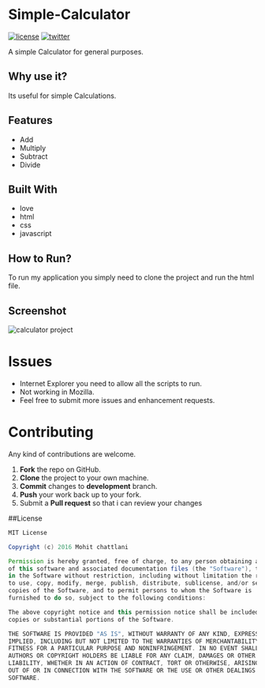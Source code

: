 # Simple-Calculator

<a href="https://github.com/MohitChattlani/Simple-Calculator/blob/master/LICENSE"><img src="https://img.shields.io/badge/License-MIT-red.svg" alt="license"/></a>
<a href="https://twitter.com/chattlanimohit"><img src="https://img.shields.io/badge/twitter-%40Chattlanimohit-blue.svg" alt="twitter"/></a>

A simple Calculator for general purposes.

## Why use it?

Its useful for simple Calculations.

## Features

* Add
* Multiply
* Subtract
* Divide

## Built With

* love
* html 
* css
* javascript

## How to Run?

To run my application you simply need to clone the project and run the html file.

## Screenshot
![calculator project](https://cloud.githubusercontent.com/assets/19841485/20541618/0c302aea-b124-11e6-90dd-8a2672f3b7f7.JPG)

Issues
==========
* Internet Explorer you need to allow all the scripts to run. 
* Not working in Mozilla.
* Feel free to submit more issues and enhancement requests.

Contributing
==========
Any kind of contributions are welcome.

1. **Fork** the repo on GitHub.
2. **Clone** the project to your own machine.
3. **Commit** changes to **development** branch.
4. **Push** your work back up to your fork.
5. Submit a **Pull request** so that i can review your changes

##License

```Groovy
MIT License

Copyright (c) 2016 Mohit chattlani

Permission is hereby granted, free of charge, to any person obtaining a copy
of this software and associated documentation files (the "Software"), to deal
in the Software without restriction, including without limitation the rights
to use, copy, modify, merge, publish, distribute, sublicense, and/or sell
copies of the Software, and to permit persons to whom the Software is
furnished to do so, subject to the following conditions:

The above copyright notice and this permission notice shall be included in all
copies or substantial portions of the Software.

THE SOFTWARE IS PROVIDED "AS IS", WITHOUT WARRANTY OF ANY KIND, EXPRESS OR
IMPLIED, INCLUDING BUT NOT LIMITED TO THE WARRANTIES OF MERCHANTABILITY,
FITNESS FOR A PARTICULAR PURPOSE AND NONINFRINGEMENT. IN NO EVENT SHALL THE
AUTHORS OR COPYRIGHT HOLDERS BE LIABLE FOR ANY CLAIM, DAMAGES OR OTHER
LIABILITY, WHETHER IN AN ACTION OF CONTRACT, TORT OR OTHERWISE, ARISING FROM,
OUT OF OR IN CONNECTION WITH THE SOFTWARE OR THE USE OR OTHER DEALINGS IN THE
SOFTWARE.
```
